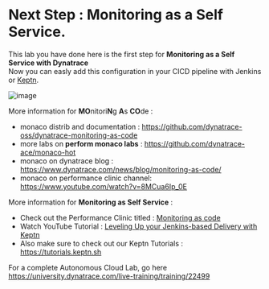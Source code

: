 # Next Step : Monitoring as a Self Service. 

This lab you have done here is the first step for **Monitoring as a Self Service with Dynatrace**   
Now you can easly add this configuration in your CICD pipeline with Jenkins or [Keptn](https://www.dynatrace.com/news/blog/what-is-keptn-how-it-works-and-how-to-get-started/).  
  
![image](https://user-images.githubusercontent.com/40337213/116228138-2fbe6e00-a755-11eb-9fac-55a08e08f623.png)  

More information for **MO**nitori**N**g **A**s **CO**de : 
- monaco distrib and documentation : https://github.com/dynatrace-oss/dynatrace-monitoring-as-code  
- more labs on **perform monaco labs** : https://github.com/dynatrace-ace/monaco-hot  
- monaco on dynatrace blog : https://www.dynatrace.com/news/blog/monitoring-as-code/  
- monaco on performance clinic channel: https://www.youtube.com/watch?v=8MCua6Ip_0E  

More information for **Monitoring as Self Service** : 
- Check out the Performance Clinic titled : [Monitoring as code](https://info.dynatrace.com/global_all_wc_performance_clinic_monitoring_as_code_empowering_developers_16157_registration.html)
- Watch YouTube Tutorial : [Leveling Up your Jenkins-based Delivery with Keptn](https://www.youtube.com/watch?v=VYRdirdjOAg)
- Also make sure to check out our Keptn Tutorials : https://tutorials.keptn.sh

For a complete Autonomous Cloud Lab, go here https://university.dynatrace.com/live-training/training/22499 
